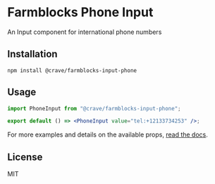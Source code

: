 # Farmblocks Phone Input

An Input component for international phone numbers

## Installation

```
npm install @crave/farmblocks-input-phone
```

## Usage

```jsx
import PhoneInput from "@crave/farmblocks-input-phone";

export default () => <PhoneInput value="tel:+12133734253" />;
```

For more examples and details on the available props, [read the docs](https://cravefood.github.io/farmblocks/?path=/docs/phone-input--basic).

## License

MIT
